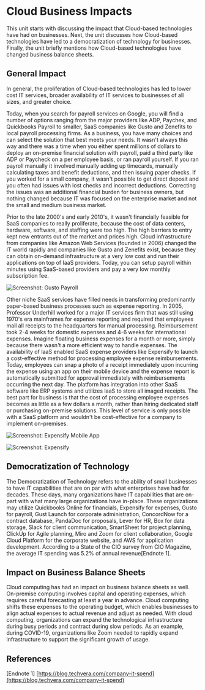 # Cloud Business Impacts

This unit starts with discussing the impact that Cloud-based technologies have had on businesses.  Next, the unit discusses how Cloud-based technologies have led to a democratization of technology for businesses.  Finally, the unit briefly mentions how Cloud-based technologies have changed business balance sheets.  

## General Impact

In general, the proliferation of Cloud-based technologies has led to lower cost IT services, broader availability of IT services to businesses of all sizes, and greater choice.  

Today, when you search for payroll services on Google, you will find a number of options ranging from the major providers like ADP, Paychex, and Quickbooks Payroll to smaller, SaaS companies like Gusto and Zenefits to local payroll processing firms.  As a business, you have many choices and can select the solution that best meets your needs.  It wasn't always this way and there was a time when you either spent millions of dollars to deploy an on-premise financial solution with payroll, paid a third party like ADP or Paycheck on a per employee basis, or ran payroll yourself.  If you ran payroll manually it involved manually adding up timecards, manually calculating taxes and benefit deductions, and then issuing paper checks.  If you worked for a small company, it wasn't possible to get direct deposit and you often had issues with lost checks and incorrect deductions.  Correcting the issues was an additional financial burden for business owners, but nothing changed because IT was focused on the enterprise market and not the small and medium business market.

Prior to the late 2000's and early 2010's, it wasn't financially feasible for SaaS companies to really proliferate, because the cost of data centers, hardware, software, and staffing were too high.  The high barriers to entry kept new entrants out of the market and prices high.  Cloud infrastructure from companies like Amazon Web Services \(founded in 2006\) changed the IT world rapidly and companies like Gusto and Zenefits exist, because they can obtain on-demand infrastructure at a very low cost and run their applications on top of IaaS providers.  Today, you can setup payroll within minutes using SaaS-based providers and pay a very low monthly subscription fee.  

![Screenshot: Gusto Payroll](.gitbook/assets/screen-shot-2019-08-23-at-5.31.48-pm.png)

Other niche SaaS services have filled needs in transforming predominantly paper-based business processes such as expense reporting.  In 2005, Professor Underhill worked for a major IT services firm that was still using 1970's era mainframes for expense reporting and required that employees mail all receipts to the headquarters for manual processing.  Reimbursement took 2-4 weeks for domestic expenses and 4-6 weeks for international expenses.  Imagine floating business expenses for a month or more, simply because there wasn't a more efficient way to handle expenses.  The availability of IaaS enabled SaaS expense providers like Expensify to launch a cost-effective method for processing employee expense reimbursements.  Today, employees can snap a photo of a receipt immediately upon incurring the expense using an app on their mobile device and the expense report is automatically submitted for approval immediately with reimbursements occurring the next day.  The platform has integration into other SaaS software like ERP systems and utilizes IaaS to store all imaged receipts.  The best part for business is that the cost of processing employee expenses becomes as little as a few dollars a month, rather than hiring dedicated staff or purchasing on-premise solutions.  This level of service is only possible with a SaaS platform and wouldn't be cost-effective for a company to implement on-premises.

![Screenshot: Expensify Mobile App](.gitbook/assets/img_96f3e876f967-1.jpeg)

![Screenshot: Expensify](.gitbook/assets/screen-shot-2019-08-23-at-5.55.43-pm.png)

## Democratization of Technology

The Democratization of Technology refers to the ability of small businesses to have IT capabilities that are on par with what enterprises have had for decades.  These days, many organizations have IT capabilities that are on-part with what many large organizations have in-place.  These organizations may utilize Quickbooks Online for financials, Expensify for expenses, Gusto for payroll, Gust Launch for corporate administration, ConcordNow for a contract database, PandaDoc for proposals, Lever for HR, Box for data storage, Slack for client communication, SmartSheet for project planning, ClickUp for Agile planning, Miro and Zoom for client collaboration, Google Cloud Platform for the corporate website, and AWS for application development.  According to a State of the CIO survey from CIO Magazine, the average IT spending was 5.2% of annual revenue\[Endnote 1\].  

## Impact on Business Balance Sheets

Cloud computing has had an impact on business balance sheets as well.  On-premise computing involves capital and operating expenses, which requires careful forecasting at least a year in advance.  Cloud computing shifts these expenses to the operating budget, which enables businesses to align actual expenses to actual revenue and adjust as needed. With cloud computing, organizations can expand the technological infrastructure during busy periods and contract during slow periods.  As an example, during COVID-19, organizations like Zoom needed to rapidly expand infrastructure to support the significant growth of usage.

## References

\[Endnote 1\] [https://blog.techvera.com/company-it-spend](https://blog.techvera.com/company-it-spend)
